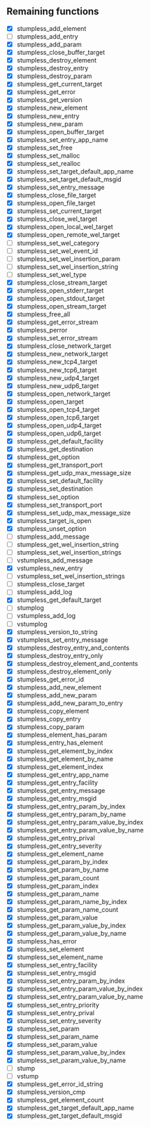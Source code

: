 ## Remaining functions

 - [x] stumpless_add_element
 - [ ] stumpless_add_entry
 - [x] stumpless_add_param
 - [x] stumpless_close_buffer_target
 - [x] stumpless_destroy_element
 - [x] stumpless_destroy_entry
 - [x] stumpless_destroy_param
 - [x] stumpless_get_current_target
 - [x] stumpless_get_error
 - [x] stumpless_get_version
 - [x] stumpless_new_element
 - [x] stumpless_new_entry
 - [x] stumpless_new_param
 - [x] stumpless_open_buffer_target
 - [x] stumpless_set_entry_app_name
 - [x] stumpless_set_free
 - [x] stumpless_set_malloc
 - [x] stumpless_set_realloc
 - [x] stumpless_set_target_default_app_name
 - [x] stumpless_set_target_default_msgid
 - [x] stumpless_set_entry_message
 - [x] stumpless_close_file_target
 - [x] stumpless_open_file_target
 - [x] stumpless_set_current_target
 - [x] stumpless_close_wel_target
 - [x] stumpless_open_local_wel_target
 - [x] stumpless_open_remote_wel_target
 - [ ] stumpless_set_wel_category
 - [ ] stumpless_set_wel_event_id
 - [ ] stumpless_set_wel_insertion_param
 - [ ] stumpless_set_wel_insertion_string
 - [ ] stumpless_set_wel_type
 - [x] stumpless_close_stream_target
 - [x] stumpless_open_stderr_target
 - [x] stumpless_open_stdout_target
 - [x] stumpless_open_stream_target
 - [x] stumpless_free_all
 - [x] stumpless_get_error_stream
 - [x] stumpless_perror
 - [x] stumpless_set_error_stream
 - [x] stumpless_close_network_target
 - [x] stumpless_new_network_target
 - [x] stumpless_new_tcp4_target
 - [x] stumpless_new_tcp6_target
 - [x] stumpless_new_udp4_target
 - [x] stumpless_new_udp6_target
 - [x] stumpless_open_network_target
 - [x] stumpless_open_target
 - [x] stumpless_open_tcp4_target
 - [x] stumpless_open_tcp6_target
 - [x] stumpless_open_udp4_target
 - [x] stumpless_open_udp6_target
 - [x] stumpless_get_default_facility
 - [x] stumpless_get_destination
 - [x] stumpless_get_option
 - [x] stumpless_get_transport_port
 - [x] stumpless_get_udp_max_message_size
 - [x] stumpless_set_default_facility
 - [x] stumpless_set_destination
 - [x] stumpless_set_option
 - [x] stumpless_set_transport_port
 - [x] stumpless_set_udp_max_message_size
 - [x] stumpless_target_is_open
 - [x] stumpless_unset_option
 - [ ] stumpless_add_message
 - [ ] stumpless_get_wel_insertion_string
 - [ ] stumpless_set_wel_insertion_strings
 - [ ] vstumpless_add_message
 - [x] vstumpless_new_entry
 - [ ] vstumpless_set_wel_insertion_strings
 - [ ] stumpless_close_target
 - [ ] stumpless_add_log
 - [x] stumpless_get_default_target
 - [ ] stumplog
 - [ ] vstumpless_add_log
 - [ ] vstumplog
 - [x] stumpless_version_to_string
 - [x] vstumpless_set_entry_message
 - [x] stumpless_destroy_entry_and_contents
 - [x] stumpless_destroy_entry_only
 - [x] stumpless_destroy_element_and_contents
 - [x] stumpless_destroy_element_only
 - [x] stumpless_get_error_id
 - [x] stumpless_add_new_element
 - [x] stumpless_add_new_param
 - [x] stumpless_add_new_param_to_entry
 - [x] stumpless_copy_element
 - [x] stumpless_copy_entry
 - [x] stumpless_copy_param
 - [x] stumpless_element_has_param
 - [x] stumpless_entry_has_element
 - [x] stumpless_get_element_by_index
 - [x] stumpless_get_element_by_name
 - [x] stumpless_get_element_index
 - [x] stumpless_get_entry_app_name
 - [x] stumpless_get_entry_facility
 - [x] stumpless_get_entry_message
 - [x] stumpless_get_entry_msgid
 - [x] stumpless_get_entry_param_by_index
 - [x] stumpless_get_entry_param_by_name
 - [x] stumpless_get_entry_param_value_by_index
 - [x] stumpless_get_entry_param_value_by_name
 - [x] stumpless_get_entry_prival
 - [x] stumpless_get_entry_severity
 - [x] stumpless_get_element_name
 - [x] stumpless_get_param_by_index
 - [x] stumpless_get_param_by_name
 - [x] stumpless_get_param_count
 - [x] stumpless_get_param_index
 - [x] stumpless_get_param_name
 - [x] stumpless_get_param_name_by_index
 - [x] stumpless_get_param_name_count
 - [x] stumpless_get_param_value
 - [x] stumpless_get_param_value_by_index
 - [x] stumpless_get_param_value_by_name
 - [x] stumpless_has_error
 - [x] stumpless_set_element
 - [x] stumpless_set_element_name
 - [x] stumpless_set_entry_facility
 - [x] stumpless_set_entry_msgid
 - [x] stumpless_set_entry_param_by_index
 - [x] stumpless_set_entry_param_value_by_index
 - [x] stumpless_set_entry_param_value_by_name
 - [x] stumpless_set_entry_priority
 - [x] stumpless_set_entry_prival
 - [x] stumpless_set_entry_severity
 - [x] stumpless_set_param
 - [x] stumpless_set_param_name
 - [x] stumpless_set_param_value
 - [x] stumpless_set_param_value_by_index
 - [x] stumpless_set_param_value_by_name
 - [ ] stump
 - [ ] vstump
 - [x] stumpless_get_error_id_string
 - [x] stumpless_version_cmp
 - [x] stumpless_get_element_count
 - [x] stumpless_get_target_default_app_name
 - [x] stumpless_get_target_default_msgid
